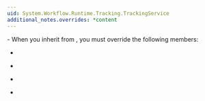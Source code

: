 ```yaml
---
uid: System.Workflow.Runtime.Tracking.TrackingService
additional_notes.overrides: *content
---
```


<p>-   When you inherit from <xref href="System.Workflow.Runtime.Tracking.TrackingService"></xref>, you must override the following members: <xref href="System.Workflow.Runtime.Tracking.TrackingService.GetProfile(System.Guid)"></xref>  
  
-   <xref href="System.Workflow.Runtime.Tracking.TrackingService.GetProfile(System.Type,System.Version)"></xref>  
  
-   <xref href="System.Workflow.Runtime.Tracking.TrackingService.TryGetProfile(System.Type,System.Workflow.Runtime.Tracking.TrackingProfile@)"></xref>  
  
-   <xref href="System.Workflow.Runtime.Tracking.TrackingService.GetTrackingChannel(System.Workflow.Runtime.Tracking.TrackingParameters)"></xref>  
  
-   <xref href="System.Workflow.Runtime.Tracking.TrackingService.TryReloadProfile(System.Type,System.Guid,System.Workflow.Runtime.Tracking.TrackingProfile@)"></xref></p>


